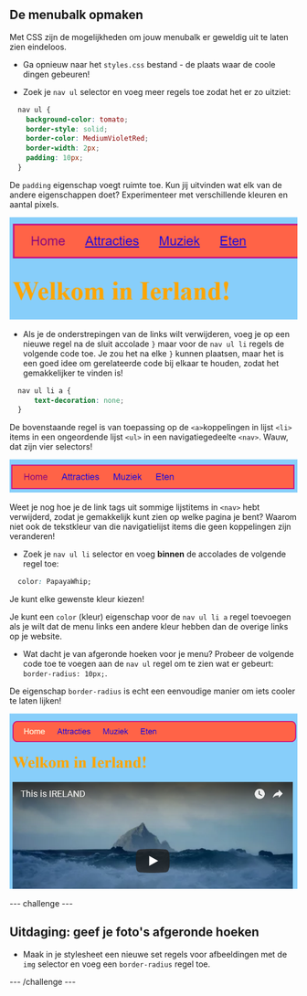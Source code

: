 ## De menubalk opmaken

Met CSS zijn de mogelijkheden om jouw menubalk er geweldig uit te laten zien eindeloos.

- Ga opnieuw naar het `styles.css` bestand - de plaats waar de coole dingen gebeuren!

- Zoek je `nav ul` selector en voeg meer regels toe zodat het er zo uitziet:

```css
  nav ul {
    background-color: tomato;
    border-style: solid;
    border-color: MediumVioletRed;
    border-width: 2px;
    padding: 10px;
  }
```

De `padding` eigenschap voegt ruimte toe. Kun jij uitvinden wat elk van de andere eigenschappen doet? Experimenteer met verschillende kleuren en aantal pixels.

![Menu bar with borders and padding added](images/egMenuBarMoreStyle.png)

- Als je de onderstrepingen van de links wilt verwijderen, voeg je op een nieuwe regel na de sluit accolade `}` maar voor de `nav ul li` regels de volgende code toe. Je zou het na elke `}` kunnen plaatsen, maar het is een goed idee om gerelateerde code bij elkaar te houden, zodat het gemakkelijker te vinden is!

```css
  nav ul li a {
      text-decoration: none;
  }
```

De bovenstaande regel is van toepassing op de `<a>`koppelingen in lijst `<li>` items in een ongeordende lijst `<ul>` in een navigatiegedeelte `<nav>`. Wauw, dat zijn vier selectors!

![Menu bar with link underlining removed](images/egMenuBarNoUnderline.png)

Weet je nog hoe je de link tags uit sommige lijstitems in `<nav>` hebt verwijderd, zodat je gemakkelijk kunt zien op welke pagina je bent? Waarom niet ook de tekstkleur van die navigatielijst items die geen koppelingen zijn veranderen!

- Zoek je `nav ul li` selector en voeg **binnen** de accolades de volgende regel toe:

```css
  color: PapayaWhip;
```

Je kunt elke gewenste kleur kiezen!

Je kunt een `color` (kleur) eigenschap voor de `nav ul li a` regel toevoegen als je wilt dat de menu links een andere kleur hebben dan de overige links op je website.

- Wat dacht je van afgeronde hoeken voor je menu? Probeer de volgende code toe te voegen aan de `nav ul` regel om te zien wat er gebeurt: `border-radius: 10px;`.

De eigenschap `border-radius` is echt een eenvoudige manier om iets cooler te laten lijken!

![Webpage with rounded corners on the menu bar and on a picture](images/egMenuBarFullStyles_result.png)

\--- challenge \---

## Uitdaging: geef je foto's afgeronde hoeken

- Maak in je stylesheet een nieuwe set regels voor afbeeldingen met de `img` selector en voeg een `border-radius` regel toe.

\--- /challenge \---